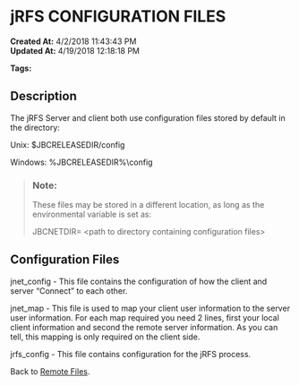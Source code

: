 # jRFS CONFIGURATION FILES

**Created At:** 4/2/2018 11:43:43 PM  
**Updated At:** 4/19/2018 12:18:18 PM  

**Tags:**
<badge text='remote files' vertical='middle' />
<badge text='jrfs' vertical='middle' />

## Description 

The jRFS Server and client both use configuration files stored by default in the directory:

Unix: $JBCRELEASEDIR/config

Windows: %JBCRELEASEDIR%\config


> ### Note:
> 
> These files may be stored in a different location, as long as the environmental variable is set as:
> 
> JBCNETDIR= &lt;path to directory containing configuration files&gt;


## 


## Configuration Files

jnet\_config - This file contains the configuration of how the client and server “Connect” to each other.

jnet\_map - This file is used to map your client user information to the server user information. For each map required you need 2 lines, first your local client information and second the remote server information. As you can tell, this mapping is only required on the client side.

jrfs\_config - This file contains configuration for the jRFS process.





Back to [Remote Files](306074-remote-files).
